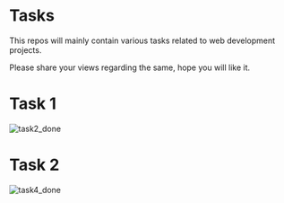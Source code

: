 # Tasks
This repos will mainly contain various tasks related to web development projects.

Please share your views regarding the same, hope you will like it.


# Task 1

![task2_done](https://user-images.githubusercontent.com/86613525/223863178-a500f85d-337b-4e3c-8a50-e3bc83ca2bc5.png)


# Task 2

![task4_done](https://user-images.githubusercontent.com/86613525/226433382-ce7819a1-04c5-4387-9f10-5eb38ef82fc2.png)
